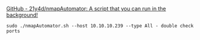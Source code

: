 [GitHub - 21y4d/nmapAutomator: A script that you can run in the background!](https://github.com/21y4d/nmapAutomator)


```
sudo ./nmapAutomator.sh --host 10.10.10.239 --type All - double check ports
```
